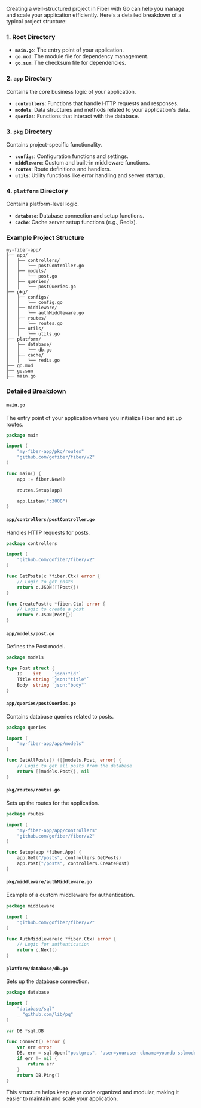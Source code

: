 Creating a well-structured project in Fiber with Go can help you manage and scale your application efficiently. Here's a detailed breakdown of a typical project structure:

### 1. **Root Directory**
- **`main.go`**: The entry point of your application.
- **`go.mod`**: The module file for dependency management.
- **`go.sum`**: The checksum file for dependencies.

### 2. **`app` Directory**
Contains the core business logic of your application.
- **`controllers`**: Functions that handle HTTP requests and responses.
- **`models`**: Data structures and methods related to your application's data.
- **`queries`**: Functions that interact with the database.

### 3. **`pkg` Directory**
Contains project-specific functionality.
- **`configs`**: Configuration functions and settings.
- **`middleware`**: Custom and built-in middleware functions.
- **`routes`**: Route definitions and handlers.
- **`utils`**: Utility functions like error handling and server startup.

### 4. **`platform` Directory**
Contains platform-level logic.
- **`database`**: Database connection and setup functions.
- **`cache`**: Cache server setup functions (e.g., Redis).

### Example Project Structure
```
my-fiber-app/
├── app/
│   ├── controllers/
│   │   └── postController.go
│   ├── models/
│   │   └── post.go
│   ├── queries/
│   │   └── postQueries.go
├── pkg/
│   ├── configs/
│   │   └── config.go
│   ├── middleware/
│   │   └── authMiddleware.go
│   ├── routes/
│   │   └── routes.go
│   ├── utils/
│   │   └── utils.go
├── platform/
│   ├── database/
│   │   └── db.go
│   ├── cache/
│   │   └── redis.go
├── go.mod
├── go.sum
├── main.go
```

### Detailed Breakdown

#### `main.go`
The entry point of your application where you initialize Fiber and set up routes.
```go
package main

import (
    "my-fiber-app/pkg/routes"
    "github.com/gofiber/fiber/v2"
)

func main() {
    app := fiber.New()

    routes.Setup(app)

    app.Listen(":3000")
}
```

#### `app/controllers/postController.go`
Handles HTTP requests for posts.
```go
package controllers

import (
    "github.com/gofiber/fiber/v2"
)

func GetPosts(c *fiber.Ctx) error {
    // Logic to get posts
    return c.JSON([]Post{})
}

func CreatePost(c *fiber.Ctx) error {
    // Logic to create a post
    return c.JSON(Post{})
}
```

#### `app/models/post.go`
Defines the Post model.
```go
package models

type Post struct {
    ID    int    `json:"id"`
    Title string `json:"title"`
    Body  string `json:"body"`
}
```

#### `app/queries/postQueries.go`
Contains database queries related to posts.
```go
package queries

import (
    "my-fiber-app/app/models"
)

func GetAllPosts() ([]models.Post, error) {
    // Logic to get all posts from the database
    return []models.Post{}, nil
}
```

#### `pkg/routes/routes.go`
Sets up the routes for the application.
```go
package routes

import (
    "my-fiber-app/app/controllers"
    "github.com/gofiber/fiber/v2"
)

func Setup(app *fiber.App) {
    app.Get("/posts", controllers.GetPosts)
    app.Post("/posts", controllers.CreatePost)
}
```

#### `pkg/middleware/authMiddleware.go`
Example of a custom middleware for authentication.
```go
package middleware

import (
    "github.com/gofiber/fiber/v2"
)

func AuthMiddleware(c *fiber.Ctx) error {
    // Logic for authentication
    return c.Next()
}
```

#### `platform/database/db.go`
Sets up the database connection.
```go
package database

import (
    "database/sql"
    _ "github.com/lib/pq"
)

var DB *sql.DB

func Connect() error {
    var err error
    DB, err = sql.Open("postgres", "user=youruser dbname=yourdb sslmode=disable")
    if err != nil {
        return err
    }
    return DB.Ping()
}
```

This structure helps keep your code organized and modular, making it easier to maintain and scale your application. 